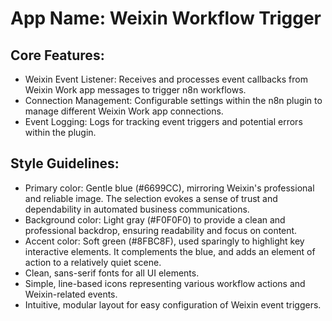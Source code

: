 # **App Name**: Weixin Workflow Trigger

## Core Features:

- Weixin Event Listener: Receives and processes event callbacks from Weixin Work app messages to trigger n8n workflows.
- Connection Management: Configurable settings within the n8n plugin to manage different Weixin Work app connections.
- Event Logging: Logs for tracking event triggers and potential errors within the plugin.

## Style Guidelines:

- Primary color: Gentle blue (#6699CC), mirroring Weixin's professional and reliable image. The selection evokes a sense of trust and dependability in automated business communications.
- Background color: Light gray (#F0F0F0) to provide a clean and professional backdrop, ensuring readability and focus on content.
- Accent color: Soft green (#8FBC8F), used sparingly to highlight key interactive elements. It complements the blue, and adds an element of action to a relatively quiet scene.
- Clean, sans-serif fonts for all UI elements.
- Simple, line-based icons representing various workflow actions and Weixin-related events.
- Intuitive, modular layout for easy configuration of Weixin event triggers.
